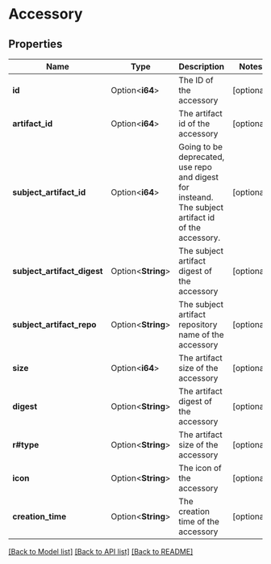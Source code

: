 # Accessory

## Properties

Name | Type | Description | Notes
------------ | ------------- | ------------- | -------------
**id** | Option<**i64**> | The ID of the accessory | [optional]
**artifact_id** | Option<**i64**> | The artifact id of the accessory | [optional]
**subject_artifact_id** | Option<**i64**> | Going to be deprecated, use repo and digest for insteand. The subject artifact id of the accessory. | [optional]
**subject_artifact_digest** | Option<**String**> | The subject artifact digest of the accessory | [optional]
**subject_artifact_repo** | Option<**String**> | The subject artifact repository name of the accessory | [optional]
**size** | Option<**i64**> | The artifact size of the accessory | [optional]
**digest** | Option<**String**> | The artifact digest of the accessory | [optional]
**r#type** | Option<**String**> | The artifact size of the accessory | [optional]
**icon** | Option<**String**> | The icon of the accessory | [optional]
**creation_time** | Option<**String**> | The creation time of the accessory | [optional]

[[Back to Model list]](../README.md#documentation-for-models) [[Back to API list]](../README.md#documentation-for-api-endpoints) [[Back to README]](../README.md)


